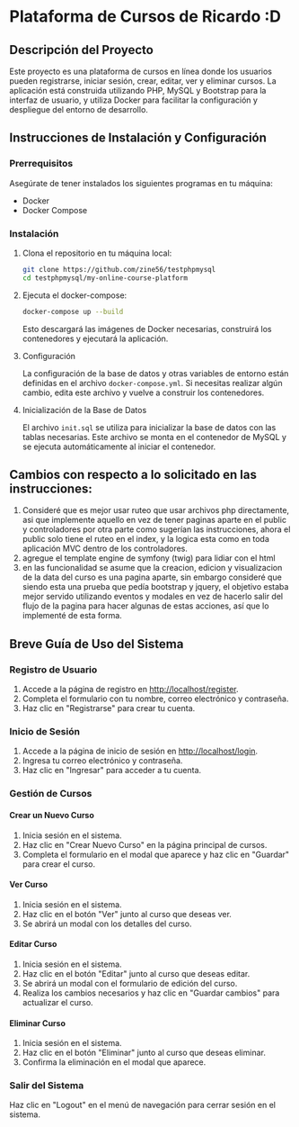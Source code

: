 # Plataforma de Cursos de Ricardo :D

## Descripción del Proyecto

Este proyecto es una plataforma de cursos en línea donde los usuarios pueden registrarse, iniciar sesión, crear, editar, ver y eliminar cursos. La aplicación está construida utilizando PHP, MySQL y Bootstrap para la interfaz de usuario, y utiliza Docker para facilitar la configuración y despliegue del entorno de desarrollo.

## Instrucciones de Instalación y Configuración

### Prerrequisitos

Asegúrate de tener instalados los siguientes programas en tu máquina:
- Docker
- Docker Compose

### Instalación

1. Clona el repositorio en tu máquina local:

    ```sh
    git clone https://github.com/zine56/testphpmysql
    cd testphpmysql/my-online-course-platform
    ```

2. Ejecuta el docker-compose:

    ```sh
    docker-compose up --build
    ```

    Esto descargará las imágenes de Docker necesarias, construirá los contenedores y ejecutará la aplicación.

3. Configuración

    La configuración de la base de datos y otras variables de entorno están definidas en el archivo `docker-compose.yml`. Si necesitas realizar algún cambio, edita este archivo y vuelve a construir los contenedores.

4. Inicialización de la Base de Datos

    El archivo `init.sql` se utiliza para inicializar la base de datos con las tablas necesarias. Este archivo se monta en el contenedor de MySQL y se ejecuta automáticamente al iniciar el contenedor.


## Cambios con respecto a lo solicitado en las instrucciones:

1. Consideré que es mejor usar ruteo que usar archivos php directamente, asi que implemente aquello en vez de tener paginas aparte en el public 
y controladores por otra parte como sugerían las instrucciones, ahora el public solo tiene el ruteo en el index, y la logica esta como en toda aplicación MVC
dentro de los controladores.
2. agregue el template engine de symfony (twig) para lidiar con el html
3. en las funcionalidad se asume que la creacion, edicion y visualizacion de la data del curso es una pagina aparte, sin embargo consideré
que siendo esta una prueba que pedía bootstrap y jquery, el objetivo estaba mejor servido utilizando eventos y modales en vez de hacerlo salir
del flujo de la pagina para hacer algunas de estas acciones, así que lo implementé de esta forma.

## Breve Guía de Uso del Sistema

### Registro de Usuario

1. Accede a la página de registro en [http://localhost/register](http://localhost/register).
2. Completa el formulario con tu nombre, correo electrónico y contraseña.
3. Haz clic en "Registrarse" para crear tu cuenta.

### Inicio de Sesión

1. Accede a la página de inicio de sesión en [http://localhost/login](http://localhost/login).
2. Ingresa tu correo electrónico y contraseña.
3. Haz clic en "Ingresar" para acceder a tu cuenta.

### Gestión de Cursos

#### Crear un Nuevo Curso

1. Inicia sesión en el sistema.
2. Haz clic en "Crear Nuevo Curso" en la página principal de cursos.
3. Completa el formulario en el modal que aparece y haz clic en "Guardar" para crear el curso.

#### Ver Curso

1. Inicia sesión en el sistema.
2. Haz clic en el botón "Ver" junto al curso que deseas ver.
3. Se abrirá un modal con los detalles del curso.

#### Editar Curso

1. Inicia sesión en el sistema.
2. Haz clic en el botón "Editar" junto al curso que deseas editar.
3. Se abrirá un modal con el formulario de edición del curso.
4. Realiza los cambios necesarios y haz clic en "Guardar cambios" para actualizar el curso.

#### Eliminar Curso

1. Inicia sesión en el sistema.
2. Haz clic en el botón "Eliminar" junto al curso que deseas eliminar.
3. Confirma la eliminación en el modal que aparece.

### Salir del Sistema

Haz clic en "Logout" en el menú de navegación para cerrar sesión en el sistema.
